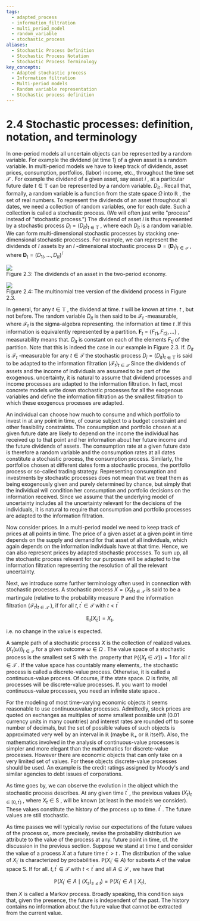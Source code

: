 ```yaml
---
tags:
  - adapted_process
  - information_filtration
  - multi_period_model
  - random_variable
  - stochastic_process
aliases:
  - Stochastic Process Definition
  - Stochastic Process Notation
  - Stochastic Process Terminology
key_concepts:
  - Adapted stochastic process
  - Information filtration
  - Multi-period models
  - Random variable representation
  - Stochastic process definition
---
```


# 2.4 Stochastic processes: definition, notation, and terminology  

In one-period models all uncertain objects can be represented by a random variable. For example the dividend (at time 1) of a given asset is a random variable. In multi-period models we have to keep track of dividends, asset prices, consumption, portfolios, (labor) income, etc., throughout the time set $\mathcal{T}$ . For example the dividend of a given asset, say asset $i$ , at a particular future date $t\in\mathbb{T}$ can be represented by a random variable. $D_{i t}$ . Recall that, formally, a random variable is a function from the state space $\Omega$ into $\mathbb{R}$ , the set of real numbers. To represent the dividends of an asset throughout all dates, we need a collection of random variables, one for each date. Such a collection is called a stochastic process. (We will often just write "process" instead of "stochastic process.") The dividend of asset $i$ is thus represented by a stochastic process $D_{i}=(D_{i t})_{t\in\ensuremath{\mathbb{T}}}$ , where each $D_{i t}$ is a random variable. We can form multi-dimensional stochastic processes by stacking one-dimensional stochastic processes. For example, we can represent the dividends of $I$ assets by an $I$ -dimensional stochastic process $\pmb{D}=(\pmb{D}_{t})_{t\in\mathcal{T}}$ , where $\boldsymbol{D}_{t}=(D_{1t},\dots,D_{I t})^{\intercal}$  

![](7f009f2c64c1416d0a48f74b70bd85ac136f449620df47a2995d0ffece938a9b.jpg)  
Figure 2.3: The dividends of an asset in the two-period economy.  

![](dbe5340d08b14fab06df60bd4409d2b7472154211292b7eefa269d53d066f04a.jpg)  
Figure 2.4: The multinomial tree version of the dividend process in Figure 2.3.  

In general, for any $t\in\mathbb{T}$ , the dividend at time. $t$ will be known at time. $t$ , but not before. The random variable $D_{i t}$ is then said to be $\mathcal{F}_{t}$ -measurable, where $\mathcal{F}_{t}$ is the sigma-algebra representing. the information at time $t$ .If this information is equivalently represented by a partition. $\mathbf{F}_{t}~=$ $\{F_{t1},F_{t2},\dots\}$ , measurability means that. $D_{i t}$ is constant on each of the elements $F_{t j}$ of the partition. Note that this is indeed the case in our example in Figure 2.3. If. $D_{i t}$ is $\mathcal{F}_{t}$ -measurable for any $t\in\mathcal{T}$ the stochastic process $D_{i}=(D_{i t})_{t\in\ensuremath{\mathbb{T}}}$ is said to be adapted to the information filtration $(\mathcal{F}_{t})_{t\in\mathcal{T}}$ Since the dividends of assets and the income of individuals are assumed to be part of the exogenous. uncertainty, it is natural to assume that dividend processes and income processes are adapted to the information filtration. In fact, most concrete models write down stochastic processes for all the exogenous variables and define the information filtration as the smallest filtration to which these exogenous processes are adapted.  

An individual can choose how much to consume and which portfolio to invest in at any point in time, of course subject to a budget constraint and other feasibility constraints. The consumption and portfolio chosen at a given future date are likely to depend on the income the individual has received up to that point and her information about her future income and the future dividends of assets. The consumption rate at a given future date is therefore a random variable and the consumption rates at all dates constitute a stochastic process, the consumption process. Similarly, the portfolios chosen at different dates form a stochastic process, the portfolio process or so-called trading strategy. Representing consumption and investments by stochastic processes does not mean that we treat them as being exogenously given and purely determined by chance, but simply that the individual will condition her consumption and portfolio decisions on the information received. Since we assume that the underlying model of uncertainty includes all the uncertainty relevant for the decisions of the individuals, it is natural to require that consumption and portfolio processes are adapted to the information filtration.  

Now consider prices. In a multi-period model we need to keep track of prices at all points in time. The price of a given asset at a given point in time depends on the supply and demand for that asset of all individuals, which again depends on the information individuals have at that time. Hence, we can also represent prices by adapted stochastic processes. To sum up, all the stochastic process relevant for our purposes will be adapted to the information filtration representing the resolution of all the relevant uncertainty.  

Next, we introduce some further terminology often used in connection with stochastic processes. A stochastic process $X=(X_{t})_{t\in\mathcal{T}}$ is said to be a martingale (relative to the probability measure $\mathbb{P}$ and the information filtration $(\mathcal{F}_{t})_{t\in\mathcal{T}}$ ), if for all $t,t^{\prime}\in\mathcal{T}$ with $t<t^{\prime}$  

$$
\operatorname{E}_{t}[X_{t^{\prime}}]=X_{t},
$$  

i.e. no change in the value is expected.  

A sample path of a stochastic process $X$ is the collection of realized values. $(X_{t}(\omega))_{t\in\mathcal{T}}$ for a given outcome $\omega\in\Omega$ . The value space of a stochastic process is the smallest set S with the. property that $\mathbb{P}(\{X_{t}\in\mathcal{S}\})=1$ for all $t\in\mathcal{T}$ . If the value space has countably many elements,. the stochastic process is called a discrete-value process. Otherwise, it is called a continuous-value process. Of course, if the state space. $\Omega$ is finite, all processes will be discrete-value processes. If. you want to model continuous-value processes, you need an infinite state space..  

For the modeling of most time-varying economic objects it seems reasonable to use continuousvalue processes. Admittedly, stock prices are quoted on exchanges as multiples of some smallest possible unit (0.01 currency units in many countries) and interest rates are rounded off to some number of decimals, but the set of possible values of such objects is approximated very well by an interval in $\mathbb{R}$ (maybe $\mathbb{R}_{+}$ or $\mathbb{R}$ itself). Also, the mathematics involved in the analysis of continuous-value processes is simpler and more elegant than the mathematics for discrete-value processes. However there are economic objects that can only take on a very limited set of values. For these objects discrete-value processes should be used. An example is the credit ratings assigned by Moody's and similar agencies to debt issues of corporations.  

As time goes by, we can observe the evolution in the object which the stochastic process describes. At any given time $t^{\prime}$ , the previous values $(X_{t})_{t\in[0,t^{\prime})}$ , where $X_{t}\in\mathrm{{S}}$ , will be known (at least in the models we consider). These values constitute the history of the process up to time. $t^{\prime}$ . The future values are still stochastic.  

As time passes we will typically revise our expectations of the future values of the process or,. more precisely, revise the probability distribution we attribute to the value of the process at any. future point in time, cf. the discussion in the previous section. Suppose we stand at time $t$ and consider the value of a process $X$ at a future time $t^{\prime}>t$ . The distribution of the value of $X_{t^{\prime}}$ is characterized by probabilities. $\mathbb{P}(X_{t^{\prime}}\in A)$ for subsets $A$ of the value space S. If for all. $t,t^{\prime}\in\mathcal{T}$ with $t<t^{\prime}$ and all $A\subseteq{\mathcal{S}}$ , we have that  

$$
\mathbb{P}\left(X_{t^{\prime}}\in A\mid(X_{s})_{s\leq t}\right)=\mathbb{P}\left(X_{t^{\prime}}\in A\mid X_{t}\right),
$$  

then $X$ is called a Markov process. Broadly speaking, this condition says that, given the presence, the future is independent of the past. The history contains no information about the future value that cannot be extracted from the current value.  
